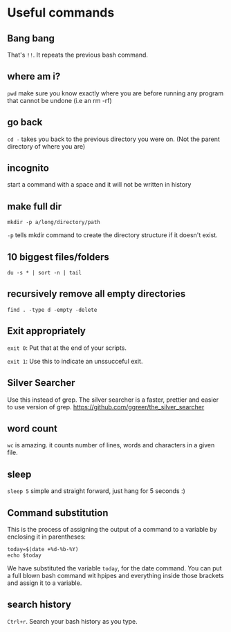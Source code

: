 Useful commands
===============

Bang bang
---------
That's `!!`. It repeats the previous bash command.

where am i?
-----------
`pwd`
make sure you know exactly where you are before running any program that cannot be undone (i.e an rm -rf)

go back
-------
`cd -` takes you back to the previous directory you were on. (Not the parent directory of where you are)

incognito
---------
start a command with a space and it will not be written in history

make full dir
-------------
`mkdir -p a/long/directory/path`

`-p` tells mkdir command to create the directory structure if it doesn't exist.

10 biggest files/folders
------------------------
`du -s * | sort -n | tail`

recursively remove all empty directories
----------------------------------------
`find . -type d -empty -delete`

Exit appropriately
------------------
`exit 0`: Put that at the end of your scripts.

`exit 1`: Use this to indicate an unssucceful exit.

Silver Searcher
---------------
Use this instead of grep. The silver searcher is a faster, prettier and easier to use version of grep.
https://github.com/ggreer/the_silver_searcher

word count
----------
`wc` is amazing. it counts number of lines, words and characters in a given file.

sleep
-----
`sleep 5` simple and straight forward, just hang for 5 seconds :)

Command substitution
--------------------
This is the process of assigning the output of a command to a variable by enclosing it in parentheses:

	today=$(date +%d-%b-%Y)
	echo $today
	
We have substituted the variable `today`, for the date command. You can put a full blown bash command wit hpipes and everything inside those brackets and assign it to a variable.

search history
--------------
`Ctrl+r`. Search your bash history as you type.
